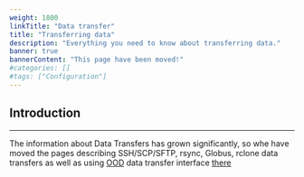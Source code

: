 ```yaml
---
weight: 1800
linkTitle: "Data transfer"
title: "Transferring data"
description: "Everything you need to know about transferring data."
banner: true
bannerContent: "This page have been moved!"
#categories: []
#tags: ["Configuration"]
---
```


## Introduction
---

The information about Data Transfers has grown significantly, so whe have moved the pages describing SSH/SCP/SFTP, rsync, Globus, rclone data transfers as well as using [OOD](/ood) data transfer interface [there](/data-transfer/)


<!-- Changes and update:
* Last reviewed on: Aug 27 , 2025. Moved to a separate tree / category
-->
